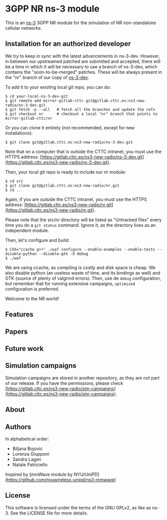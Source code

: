 # 3GPP NR ns-3 module #

This is an [ns-3](https://www.nsnam.org "ns-3 Website") 3GPP NR module for the
simulation of NR non-standalone cellular networks.

## Installation for an authorized developer

We try to keep in sync with the latest advancements in ns-3-dev. However, in
between our upstreamed patched are submitted and accepted, there will be a time
in which it will be necessary to use a branch of ns-3-dev, which contains the
"soon-to-be-merged" patches. These will be always present in the "nr" branch of
our copy of [ns-3-dev](https://gitlab.cttc.es/ns3-new-radio/ns-3-dev/tree/nr).

To add it to your existing local git repo, you can do:

```
$ cd your-local-ns-3-dev-git
$ git remote add mirror-gitlab-cttc git@gitlab.cttc.es:ns3-new-radio/ns-3-dev.git
$ git fetch -p --all   # fetch all the branches and update the refs
$ git checkout nr      # checkout a local "nr" branch that points to mirror-gitlab-cttc/nr
```

Or you can clone it entirely (not recommended, except for new installations):

```
$ git clone git@gitlab.cttc.es:ns3-new-radio/ns-3-dev.git
```

Note that on a computer that is outside the CTTC intranet, you must use
the HTTPS address:
[https://gitlab.cttc.es/ns3-new-radio/ns-3-dev.git](https://gitlab.cttc.es/ns3-new-radio/ns-3-dev.git).

Then, your local git repo is ready to include our nr module:

```
$ cd src
$ git clone git@gitlab.cttc.es:ns3-new-radio/nr.git
$ cd ..
```

Again, if you are outside the CTTC intranet, you must use the HTTPS address:
[https://gitlab.cttc.es/ns3-new-radio/nr.git](https://gitlab.cttc.es/ns3-new-radio/nr.git).

Please note that the src/nr directory will be listed as "Untracked files" every
time you do a `git status` command. Ignore it, as the directory lives as an
independent module.

Then, let's configure and build:

```
$ CXX="ccache g++" ./waf configure --enable-examples --enable-tests --disable-python --disable-gtk -d debug
$ ./waf
```

We are using ccache, as compiling is costly and disk space is cheap. We also
disable python (an useless waste of time, and its bindings as well) and GTK
(source of plenty of valgrind errors). Then, use de `debug` configuration,
but remember that for running extensive campaigns, `optimized` configuration is
preferred.

Welcome to the NR world!

## Features

## Papers

## Future work

## Simulation campaigns

Simulation campaigns are stored in another repository, as they are not part of
our release. If you have the permissions, please check
[https://gitlab.cttc.es/ns3-new-radio/sim-campaigns](https://gitlab.cttc.es/ns3-new-radio/sim-campaigns).

## About

## Authors ##

In alphabetical order:

- Biljana Bojovic
- Lorenza Giupponi
- Sandra Lagen
- Natale Patriciello

Inspired by [mmWave module by NYU/UniPD] (https://github.com/nyuwireless-unipd/ns3-mmwave)

## License ##

This software is licensed under the terms of the GNU GPLv2, as like as ns-3.
See the LICENSE file for more details.
